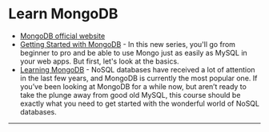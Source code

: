 
# Learn MongoDB

* [MongoDB official website](http://www.mongodb.org/)
* [Getting Started with MongoDB](http://code.tutsplus.com/tutorials/getting-started-with-mongodb-part-1--net-22879) - In this new series, you'll go from beginner to pro and be able to use Mongo just as easily as MySQL in your web apps. But first, let's look at the basics.
* [Learning MongoDB](http://code.tutsplus.com/courses/learning-mongodb) - NoSQL databases have received a lot of attention in the last few years, and MongoDB is currently the most popular one. If you’ve been looking at MongoDB for a while now, but aren’t ready to take the plunge away from good old MySQL, this course should be exactly what you need to get started with the wonderful world of NoSQL databases.

---
